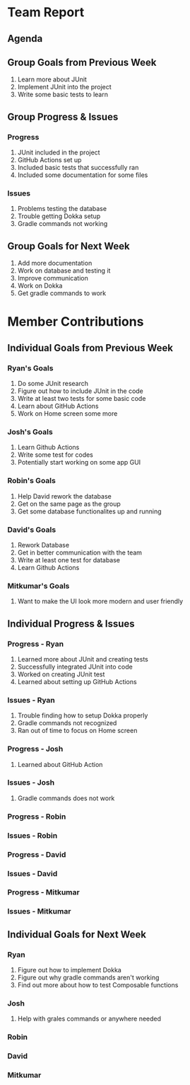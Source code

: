 # Team Report

## Agenda
## Group Goals from Previous Week
1. Learn more about JUnit
2. Implement JUnit into the project
3. Write some basic tests to learn

## Group Progress & Issues
### Progress
1. JUnit included in the project 
2. GitHub Actions set up
3. Included basic tests that successfully ran
4. Included some documentation for some files
### Issues
1. Problems testing the database
2. Trouble getting Dokka setup
3. Gradle commands not working
## Group Goals for Next Week
1. Add more documentation
2. Work on database and testing it
3. Improve communication
4. Work on Dokka
5. Get gradle commands to work
# Member Contributions

## Individual Goals from Previous Week
### Ryan's Goals
1. Do some JUnit research
2. Figure out how to include JUnit in the code
3. Write at least two tests for some basic code
4. Learn about GitHub Actions
5. Work on Home screen some more     
### Josh's Goals
1. Learn Github Actions
2. Write some test for codes
3. Potentially start working on some app GUI
### Robin's Goals
1. Help David rework the database
2. Get on the same page as the group
3. Get some database functionalites up and running
### David's Goals
1. Rework Database
2. Get in better communication with the team
3. Write at least one test for database
4. Learn Github Actions
### Mitkumar's Goals
1. Want to make the UI look more modern and user friendly


## Individual Progress & Issues
### Progress - Ryan
1. Learned more about JUnit and creating tests
2. Successfully integrated JUnit into code
3. Worked on creating JUnit test
4. Learned about setting up GitHub Actions
### Issues - Ryan
1. Trouble finding how to setup Dokka properly
2. Gradle commands not recognized
3. Ran out of time to focus on Home screen
### Progress - Josh
1. Learned about GitHub Action
### Issues - Josh
1. Gradle commands does not work
### Progress - Robin

### Issues - Robin

### Progress - David

### Issues - David

### Progress - Mitkumar
  
### Issues - Mitkumar
  
## Individual Goals for Next Week
### Ryan
1. Figure out how to implement Dokka
2. Figure out why gradle commands aren't working
3. Find out more about how to test Composable functions
### Josh
1. Help with grales commands or anywhere needed
### Robin

### David
   
### Mitkumar
